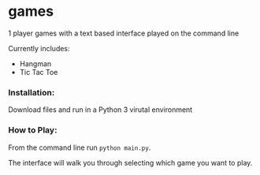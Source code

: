 # games
1 player games with a text based interface played on the command line 

Currently includes:
- Hangman
- Tic Tac Toe

### Installation:
Download files and run in a Python 3 virutal environment

### How to Play:
From the command line run
`python main.py`. 

The interface will walk you through selecting which game you want to play. 



